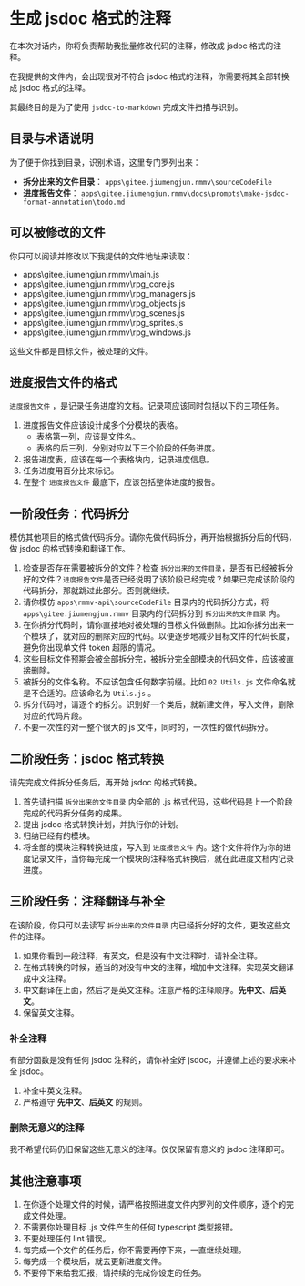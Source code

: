 # 生成 jsdoc 格式的注释

在本次对话内，你将负责帮助我批量修改代码的注释，修改成 jsdoc 格式的注释。

在我提供的文件内，会出现很对不符合 jsdoc 格式的注释，你需要将其全部转换成 jsdoc 格式的注释。

其最终目的是为了使用 `jsdoc-to-markdown` 完成文件扫描与识别。

## 目录与术语说明

为了便于你找到目录，识别术语，这里专门罗列出来：

- **拆分出来的文件目录**： `apps\gitee.jiumengjun.rmmv\sourceCodeFile`
- **进度报告文件**： `apps\gitee.jiumengjun.rmmv\docs\prompts\make-jsdoc-format-annotation\todo.md`

## 可以被修改的文件

你只可以阅读并修改以下我提供的文件地址来读取：

- apps\gitee.jiumengjun.rmmv\main.js
- apps\gitee.jiumengjun.rmmv\rpg_core.js
- apps\gitee.jiumengjun.rmmv\rpg_managers.js
- apps\gitee.jiumengjun.rmmv\rpg_objects.js
- apps\gitee.jiumengjun.rmmv\rpg_scenes.js
- apps\gitee.jiumengjun.rmmv\rpg_sprites.js
- apps\gitee.jiumengjun.rmmv\rpg_windows.js

这些文件都是目标文件，被处理的文件。

## 进度报告文件的格式

`进度报告文件` ，是记录任务进度的文档。记录项应该同时包括以下的三项任务。

1. 进度报告文件应该设计成多个分模块的表格。
   - 表格第一列，应该是文件名。
   - 表格的后三列，分别对应以下三个阶段的任务进度。
2. 报告进度表，应该在每一个表格块内，记录进度信息。
3. 任务进度用百分比来标记。
4. 在整个 `进度报告文件` 最底下，应该包括整体进度的报告。

## 一阶段任务：代码拆分

模仿其他项目的格式做代码拆分。请你先做代码拆分，再开始根据拆分后的代码，做 jsdoc 的格式转换和翻译工作。

1. 检查是否存在需要被拆分的文件？检查 `拆分出来的文件目录`，是否有已经被拆分好的文件？`进度报告文件`是否已经说明了该阶段已经完成？如果已完成该阶段的代码拆分，那就跳过此部分。否则就继续。
2. 请你模仿 `apps\rmmv-api\sourceCodeFile` 目录内的代码拆分方式，将 `apps\gitee.jiumengjun.rmmv` 目录内的代码拆分到 `拆分出来的文件目录` 内。
3. 在你拆分代码时，请你直接地对被处理的目标文件做删除。比如你拆分出来一个模块了，就对应的删除对应的代码。以便逐步地减少目标文件的代码长度，避免你出现单文件 token 超限的情况。
4. 这些目标文件预期会被全部拆分完，被拆分完全部模块的代码文件，应该被直接删除。
5. 被拆分的文件名称。不应该包含任何数字前缀。比如 `02 Utils.js` 文件命名就是不合适的。应该命名为 `Utils.js` 。
6. 拆分代码时，请逐个的拆分。识别好一个类后，就新建文件，写入文件，删除对应的代码片段。
7. 不要一次性的对一整个很大的 js 文件，同时的，一次性的做代码拆分。

## 二阶段任务：jsdoc 格式转换

请先完成文件拆分任务后，再开始 jsdoc 的格式转换。

1. 首先请扫描 `拆分出来的文件目录` 内全部的 .js 格式代码，这些代码是上一个阶段完成的代码拆分任务的成果。
2. 提出 jsdoc 格式转换计划，并执行你的计划。
3. 归纳已经有的模块。
4. 将全部的模块注释转换进度，写入到 `进度报告文件` 内。这个文件将作为你的进度记录文件，当你每完成一个模块的注释格式转换后，就在此进度文档内记录进度。

## 三阶段任务：注释翻译与补全

在该阶段，你只可以去读写 `拆分出来的文件目录` 内已经拆分好的文件，更改这些文件的注释。

1. 如果你看到一段注释，有英文，但是没有中文注释时，请补全注释。
2. 在格式转换的时候，适当的对没有中文的注释，增加中文注释。实现英文翻译成中文注释。
3. 中文翻译在上面，然后才是英文注释。注意严格的注释顺序。**先中文**、**后英文**。
4. 保留英文注释。

### 补全注释

有部分函数是没有任何 jsdoc 注释的，请你补全好 jsdoc，并遵循上述的要求来补全 jsdoc。

1. 补全中英文注释。
2. 严格遵守 **先中文**、**后英文** 的规则。

### 删除无意义的注释

我不希望代码仍旧保留这些无意义的注释。仅仅保留有意义的 jsdoc 注释即可。

## 其他注意事项

1. 在你逐个处理文件的时候，请严格按照进度文件内罗列的文件顺序，逐个的完成文件处理。
2. 不需要你处理目标 .js 文件产生的任何 typescript 类型报错。
3. 不要处理任何 lint 错误。
4. 每完成一个文件的任务后，你不需要再停下来，一直继续处理。
5. 每完成一个模块后，就去更新进度文件。
6. 不要停下来给我汇报，请持续的完成你设定的任务。
